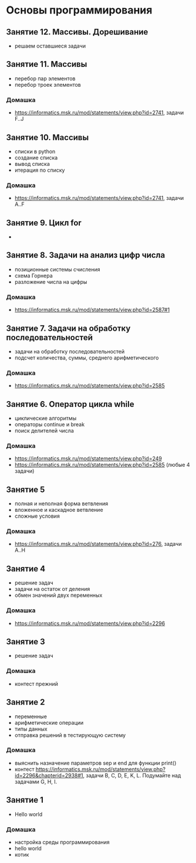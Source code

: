 # Основы программирования
## Занятие 12. Массивы. Дорешивание
+ решаем оставшиеся задачи
## Занятие 11. Массивы
+ перебор пар элементов
+ перебор троек элементов
### Домашка
+ https://informatics.msk.ru/mod/statements/view.php?id=2741, задачи F..J
## Занятие 10. Массивы
+ списки в python
+ создание списка
+ вывод списка
+ итерация по списку
### Домашка
+ https://informatics.msk.ru/mod/statements/view.php?id=2741, задачи A..F
## Занятие 9. Цикл for
+ 
## Занятие 8. Задачи на анализ цифр числа
+ позиционные системы счисления
+ схема Горнера
+ разложение числа на цифры
### Домашка
+ https://informatics.msk.ru/mod/statements/view.php?id=2587#1
## Занятие 7. Задачи на обработку последовательностей
+ задачи на обработку последовательностей
+ подсчет количества, суммы, среднего арифметического
### Домашка
+ https://informatics.msk.ru/mod/statements/view.php?id=2585
## Занятие 6. Оператор цикла while
+ циклические алгоритмы
+ операторы continue и break
+ поиск делителей числа
### Домашка
+ https://informatics.msk.ru/mod/statements/view.php?id=249
+ https://informatics.msk.ru/mod/statements/view.php?id=2585 (любые 4 задачи)
## Занятие 5
+ полная и неполная форма ветвления
+ вложенное и каскадное ветвление
+ сложные условия
### Домашка
+ https://informatics.msk.ru/mod/statements/view.php?id=276, задачи A..H
## Занятие 4
+ решение задач
+ задачи на остаток от деления
+ обмен значений двух переменных
### Домашка
+ https://informatics.msk.ru/mod/statements/view.php?id=2296

## Занятие 3
+ решение задач
### Домашка
+ контест прежний

## Занятие 2
+ переменные
+ арифметические операции
+ типы данных
+ отправка решений в тестирующую систему

### Домашка
+ выяснить назначение параметров sep и end для функции print()
+ контест https://informatics.msk.ru/mod/statements/view.php?id=2296&chapterid=2938#1, задачи B, C, D, E, K, L. Подумайте над задачами G, H, I.

## Занятие 1
+ Hello world
### Домашка
+ настройка среды программирования
+ hello world
+ котик
